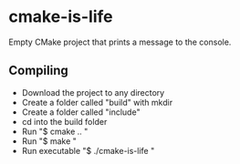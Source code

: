 # cmake-is-life
Empty CMake project that prints a message to the console.

## Compiling
* Download the project to any directory
* Create a folder called "build" with mkdir
* Create a folder called "include"
* cd into the build folder
* Run "$ cmake .. "
* Run "$ make "
* Run executable "$ ./cmake-is-life "
